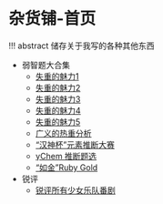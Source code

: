 # 杂货铺-首页

!!! abstract
	储存关于我写的各种其他东西

- 弱智题大合集
    - [失重的魅力1](sbprob/sz1.md)
    - [失重的魅力2](sbprob/sz2.md)
    - [失重的魅力3](sbprob/sz3.md)
    - [失重的魅力4](sbprob/sz4.md)
    - [失重的魅力5](sbprob/sz5.md)
    - [广义的热重分析](sbprob/gyrz.md)
    - [“汉神杯”元素推断大赛](sbprob/hsb.md)
    - [γChem 推断题选](sbprob/ystd.md)
    - [“如金”Ruby Gold](sbprob/rubygold.md)
- 锐评
    - [锐评所有少女乐队番剧](rp/band.md)